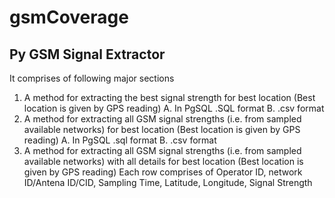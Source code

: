 gsmCoverage
===========
Py GSM Signal Extractor
-----------------------
It comprises of following major sections 
1. A method for extracting the best signal strength for best location (Best location is given by GPS reading)
	A. In PgSQL .SQL format 
	B. .csv format
2. A method for extracting all GSM signal strengths (i.e. from sampled available networks) for best location (Best location is given by GPS reading)
	A. In PgSQL .sql format 
	B. .csv format
3. A method for extracting all GSM signal strengths (i.e. from sampled available networks) with all details for best location (Best location is given by GPS reading)
	Each row comprises of 
	Operator ID, network ID/Antena ID/CID, Sampling Time, Latitude, Longitude, Signal Strength 